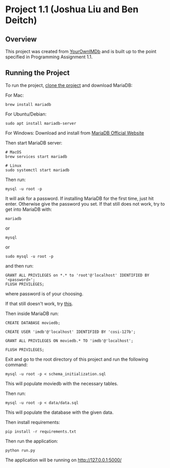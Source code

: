 # Project 1.1 (Joshua Liu and Ben Deitch)

## Overview

This project was created from [YourOwnIMDb](https://github.com/SSD-Brandeis/YourOwnIMDb) and is built up to the point specified in Programming Assignment 1.1.

## Running the Project

To run the project, [clone the project](https://docs.github.com/en/repositories/creating-and-managing-repositories/cloning-a-repository) and download MariaDB:

For Mac:

```
brew install mariadb
```

For Ubuntu/Debian:

```
sudo apt install mariadb-server
```

For Windows:
Download and install from [MariaDB Official Website](https://mariadb.org/)

Then start MariaDB server:

```
# MacOS
brew services start mariadb

# Linux
sudo systemctl start mariadb
```

Then run:

```
mysql -u root -p
```
It will ask for a password. If installing MariaDB for the first time, just hit enter. Otherwise give the password you set. If that still does not work, try to get into MariaDB with:
```
mariadb
```
or
```
mysql
```
or
```
sudo mysql -u root -p
```
and then run:
```
GRANT ALL PRIVILEGES on *.* to 'root'@'localhost' IDENTIFIED BY '<password>';
FLUSH PRIVILEGES;
```
where password is of your choosing.

If that still doesn't work, try [this](https://www.digitalocean.com/community/tutorials/how-to-reset-your-mysql-or-mariadb-root-password).

Then inside MariaDB run:

```
CREATE DATABASE moviedb;

CREATE USER 'imdb'@'localhost' IDENTIFIED BY 'cosi-127b';

GRANT ALL PRIVILEGES ON moviedb.* TO 'imdb'@'localhost';

FLUSH PRIVILEGES;
```

Exit and go to the root directory of this project and run the following command:

```
mysql -u root -p < schema_initialization.sql
```

This will populate moviedb with the necessary tables.

Then run:

```
mysql -u root -p < data/data.sql
```

This will populate the database with the given data.

Then install requirements:

```
pip install -r requirements.txt
```

Then run the application:

```
python run.py
```

The application will be running on http://127.0.0.1:5000/
